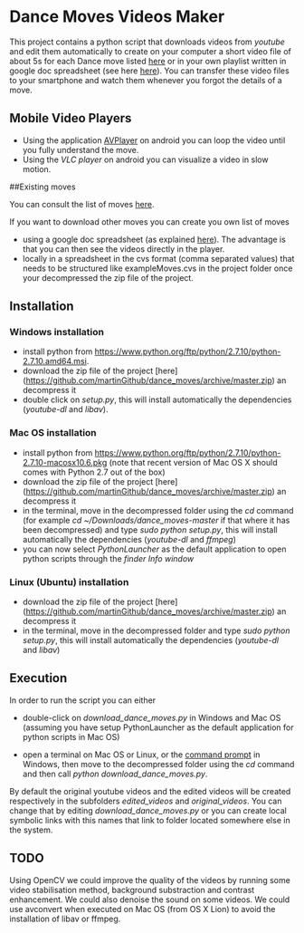 
# Dance Moves Videos Maker
This project contains a python script that downloads videos from *youtube* and edit them automatically to create on your computer a short video file of about 5s for each Dance move listed [here](http://martingithub.github.io/dance_moves/) or in your own playlist written in google doc spreadsheet (see here [here](http://martingithub.github.io/dance_moves/newplaylist.html)). You can transfer these video files to your smartphone and watch them whenever you forgot the details of a move.



## Mobile Video Players 

* Using the application [AVPlayer](https://play.google.com/store/apps/details?id=com.vnd.mplayer.neon.noad&hl=en) on android you can loop the video until you fully understand the move.
* Using the *VLC player* on android you can visualize a video in slow motion.

##Existing moves

You can consult the list of moves [here](http://martingithub.github.io/dance_moves/). 

If you want to download other moves you can create you own list of moves 
* using a google doc spreadsheet (as explained [here](http://martingithub.github.io/dance_moves/newplaylist.html)). The advantage is that you can then see the videos directly in the player.
* locally in a spreadsheet in the  cvs format (comma separated values) that needs to be structured like exampleMoves.cvs in the project folder once your decompressed the zip file of the project.

## Installation

### Windows installation

* install python from https://www.python.org/ftp/python/2.7.10/python-2.7.10.amd64.msi.
* download the zip file of the project [here] (https://github.com/martinGithub/dance_moves/archive/master.zip) an decompress it 
* double click on *setup.py*, this will install automatically the dependencies (*youtube-dl* and *libav*). 

### Mac OS installation

* install python from https://www.python.org/ftp/python/2.7.10/python-2.7.10-macosx10.6.pkg (note that recent version of Mac OS X should comes with Python 2.7 out of the box)
* download the zip file of the project [here] (https://github.com/martinGithub/dance_moves/archive/master.zip) an decompress it 
* in the terminal, move in the decompressed folder using the *cd* command (for example *cd ~/Downloads/dance_moves-master* if that where it has been decompressed) and type *sudo python setup.py*, this will install automatically the dependencies (*youtube-dl* and *ffmpeg*)
* you can now select *PythonLauncher* as the default application to open python scripts  through the *finder Info window*

### Linux (Ubuntu) installation 

* download the zip file of the project [here] (https://github.com/martinGithub/dance_moves/archive/master.zip) an decompress it 
* in the terminal, move in the decompressed folder and type *sudo python setup.py*, this will install automatically the dependencies (*youtube-dl* and *libav*)

## Execution


In order to run the script you can either 

*  double-click on *download_dance_moves.py* in Windows and Mac OS (assuming you have setup PythonLauncher as the default application for python scripts in Mac OS) 

* open a terminal on Mac OS or Linux, or the [command prompt](http://www.7tutorials.com/7-ways-launch-command-prompt-windows-7-windows) in Windows, then move to the decompressed folder using the *cd* command and then call *python download_dance_moves.py*. 


By default the original youtube videos and the edited videos will be created respectively in the subfolders *edited_videos* and *original_videos*. You can change that by editing *download_dance_moves.py* or you can create local symbolic links with this names that link to folder located somewhere else in the system.

## TODO
Using OpenCV we could improve the quality of the videos by running some video stabilisation method, background substraction and contrast enhancement.
We could also denoise the sound on some videos.
We could use avconvert when executed on Mac OS (from OS X Lion) to avoid the installation of libav or ffmpeg.








